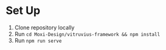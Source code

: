 # Set Up

1. Clone repository locally
2. Run `cd Moxi-Design/vitruvius-framework && npm install`
3. Run `npm run serve`
